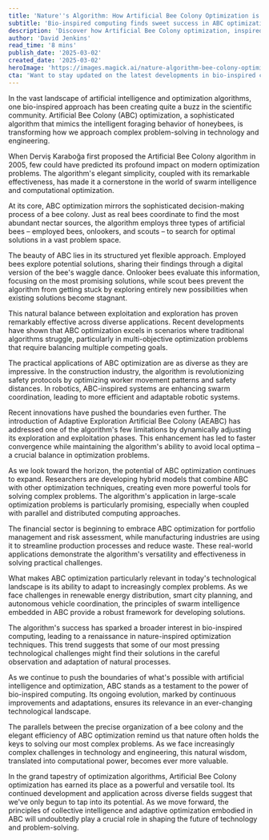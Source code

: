 ```yaml
---
title: 'Nature''s Algorithm: How Artificial Bee Colony Optimization is Revolutionizing AI and Engineering'
subtitle: 'Bio-inspired computing finds sweet success in ABC optimization'
description: 'Discover how Artificial Bee Colony optimization, inspired by honeybee behavior, is transforming AI and engineering solutions. This bio-inspired algorithm is revolutionizing everything from construction safety to financial portfolio management, demonstrating the power of nature-inspired computing in solving complex technological challenges.'
author: 'David Jenkins'
read_time: '8 mins'
publish_date: '2025-03-02'
created_date: '2025-03-02'
heroImage: 'https://images.magick.ai/nature-algorithm-bee-colony-optimization'
cta: 'Want to stay updated on the latest developments in bio-inspired computing and AI optimization? Follow us on LinkedIn for exclusive insights into how nature''s wisdom is shaping the future of technology.'
---
```


In the vast landscape of artificial intelligence and optimization algorithms, one bio-inspired approach has been creating quite a buzz in the scientific community. Artificial Bee Colony (ABC) optimization, a sophisticated algorithm that mimics the intelligent foraging behavior of honeybees, is transforming how we approach complex problem-solving in technology and engineering.

When Derviş Karaboğa first proposed the Artificial Bee Colony algorithm in 2005, few could have predicted its profound impact on modern optimization problems. The algorithm's elegant simplicity, coupled with its remarkable effectiveness, has made it a cornerstone in the world of swarm intelligence and computational optimization.

At its core, ABC optimization mirrors the sophisticated decision-making process of a bee colony. Just as real bees coordinate to find the most abundant nectar sources, the algorithm employs three types of artificial bees – employed bees, onlookers, and scouts – to search for optimal solutions in a vast problem space.

The beauty of ABC lies in its structured yet flexible approach. Employed bees explore potential solutions, sharing their findings through a digital version of the bee's waggle dance. Onlooker bees evaluate this information, focusing on the most promising solutions, while scout bees prevent the algorithm from getting stuck by exploring entirely new possibilities when existing solutions become stagnant.

This natural balance between exploitation and exploration has proven remarkably effective across diverse applications. Recent developments have shown that ABC optimization excels in scenarios where traditional algorithms struggle, particularly in multi-objective optimization problems that require balancing multiple competing goals.

The practical applications of ABC optimization are as diverse as they are impressive. In the construction industry, the algorithm is revolutionizing safety protocols by optimizing worker movement patterns and safety distances. In robotics, ABC-inspired systems are enhancing swarm coordination, leading to more efficient and adaptable robotic systems.

Recent innovations have pushed the boundaries even further. The introduction of Adaptive Exploration Artificial Bee Colony (AEABC) has addressed one of the algorithm's few limitations by dynamically adjusting its exploration and exploitation phases. This enhancement has led to faster convergence while maintaining the algorithm's ability to avoid local optima – a crucial balance in optimization problems.

As we look toward the horizon, the potential of ABC optimization continues to expand. Researchers are developing hybrid models that combine ABC with other optimization techniques, creating even more powerful tools for solving complex problems. The algorithm's application in large-scale optimization problems is particularly promising, especially when coupled with parallel and distributed computing approaches.

The financial sector is beginning to embrace ABC optimization for portfolio management and risk assessment, while manufacturing industries are using it to streamline production processes and reduce waste. These real-world applications demonstrate the algorithm's versatility and effectiveness in solving practical challenges.

What makes ABC optimization particularly relevant in today's technological landscape is its ability to adapt to increasingly complex problems. As we face challenges in renewable energy distribution, smart city planning, and autonomous vehicle coordination, the principles of swarm intelligence embedded in ABC provide a robust framework for developing solutions.

The algorithm's success has sparked a broader interest in bio-inspired computing, leading to a renaissance in nature-inspired optimization techniques. This trend suggests that some of our most pressing technological challenges might find their solutions in the careful observation and adaptation of natural processes.

As we continue to push the boundaries of what's possible with artificial intelligence and optimization, ABC stands as a testament to the power of bio-inspired computing. Its ongoing evolution, marked by continuous improvements and adaptations, ensures its relevance in an ever-changing technological landscape.

The parallels between the precise organization of a bee colony and the elegant efficiency of ABC optimization remind us that nature often holds the keys to solving our most complex problems. As we face increasingly complex challenges in technology and engineering, this natural wisdom, translated into computational power, becomes ever more valuable.

In the grand tapestry of optimization algorithms, Artificial Bee Colony optimization has earned its place as a powerful and versatile tool. Its continued development and application across diverse fields suggest that we've only begun to tap into its potential. As we move forward, the principles of collective intelligence and adaptive optimization embodied in ABC will undoubtedly play a crucial role in shaping the future of technology and problem-solving.